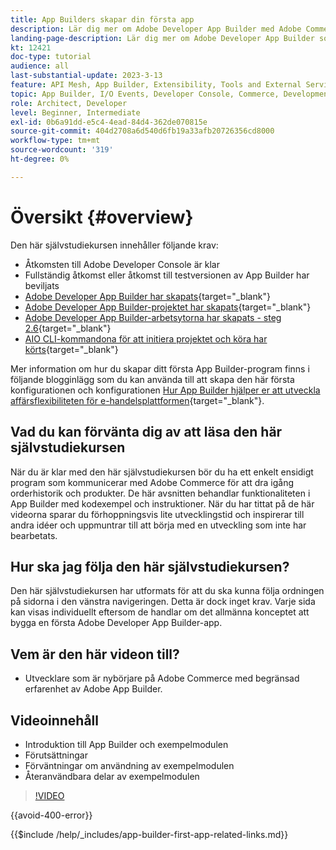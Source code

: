 ```yaml
---
title: App Builders skapar din första app
description: Lär dig mer om Adobe Developer App Builder med Adobe Commerce och skapa din första app.
landing-page-description: Lär dig mer om Adobe Developer App Builder som används med Adobe Commerce och skapa din första app.
kt: 12421
doc-type: tutorial
audience: all
last-substantial-update: 2023-3-13
feature: API Mesh, App Builder, Extensibility, Tools and External Services, Backend Development
topic: App Builder, I/O Events, Developer Console, Commerce, Development, Integrations
role: Architect, Developer
level: Beginner, Intermediate
exl-id: 0b6a91dd-e5c4-4ead-84d4-362de070815e
source-git-commit: 404d2708a6d540d6fb19a33afb20726356cd8000
workflow-type: tm+mt
source-wordcount: '319'
ht-degree: 0%

---
```


# Översikt {#overview}

Den här självstudiekursen innehåller följande krav:

* Åtkomsten till Adobe Developer Console är klar
* Fullständig åtkomst eller åtkomst till testversionen av App Builder har beviljats
* [Adobe Developer App Builder har skapats](https://developer.adobe.com/app-builder/docs/getting_started/first_app/){target="_blank"}
* [Adobe Developer App Builder-projektet har skapats](https://developer.adobe.com/console){target="_blank"}
* [Adobe Developer App Builder-arbetsytorna har skapats - steg 2.6](https://developer.adobe.com/app-builder/docs/getting_started/first_app/#2-creating-a-new-project-on-developer-console){target="_blank"}
* [AIO CLI-kommandona för att initiera projektet och köra har körts](https://developer.adobe.com/runtime){target="_blank"}

Mer information om hur du skapar ditt första App Builder-program finns i följande blogginlägg som du kan använda till att skapa den här första konfigurationen och konfigurationen [Hur App Builder hjälper er att utveckla affärsflexibiliteten för e-handelsplattformen](https://business.adobe.com/blog/how-to/how-app-builder-helps-you-implement-a-composable-commerce-strategy){target="_blank"}.

## Vad du kan förvänta dig av att läsa den här självstudiekursen

När du är klar med den här självstudiekursen bör du ha ett enkelt ensidigt program som kommunicerar med Adobe Commerce för att dra igång orderhistorik och produkter. De här avsnitten behandlar funktionaliteten i App Builder med kodexempel och instruktioner. När du har tittat på de här videorna sparar du förhoppningsvis lite utvecklingstid och inspirerar till andra idéer och uppmuntrar till att börja med en utveckling som inte har bearbetats.

## Hur ska jag följa den här självstudiekursen?

Den här självstudiekursen har utformats för att du ska kunna följa ordningen på sidorna i den vänstra navigeringen. Detta är dock inget krav. Varje sida kan visas individuellt eftersom de handlar om det allmänna konceptet att bygga en första Adobe Developer App Builder-app.

## Vem är den här videon till?

* Utvecklare som är nybörjare på Adobe Commerce med begränsad erfarenhet av Adobe App Builder.

## Videoinnehåll

* Introduktion till App Builder och exempelmodulen
* Förutsättningar
* Förväntningar om användning av exempelmodulen
* Återanvändbara delar av exempelmodulen

>[!VIDEO](https://video.tv.adobe.com/v/3416740?quality=12&learn=on)

{{avoid-400-error}}

{{$include /help/_includes/app-builder-first-app-related-links.md}}
